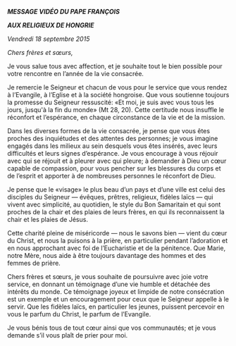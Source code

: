 ***MESSAGE VIDÉO DU PAPE FRANÇOIS***

***AUX RELIGIEUX DE HONGRIE***

*Vendredi 18 septembre 2015*

*Chers frères et sœurs,*

Je vous salue tous avec affection, et je souhaite tout le bien possible pour votre rencontre en l’année de la vie consacrée.

Je remercie le Seigneur et chacun de vous pour le service que vous rendez à l’Evangile, à l’Eglise et à la société hongroise. Que vous soutienne toujours la promesse du Seigneur ressuscité: «Et moi, je suis avec vous tous les jours, jusqu'à la fin du monde» (Mt 28, 20). Cette certitude nous insuffle le réconfort et l’espérance, en chaque circonstance de la vie et de la mission.

Dans les diverses formes de la vie consacrée, je pense que vous êtes proches des inquiétudes et des attentes des personnes; je vous imagine engagés dans les milieux au sein desquels vous êtes insérés, avec leurs difficultés et leurs signes d’espérance. Je vous encourage à vous réjouir avec qui se réjouit et à pleurer avec qui pleure; à demander à Dieu un cœur capable de compassion, pour vous pencher sur les blessures du corps et de l’esprit et apporter à de nombreuses personnes le réconfort de Dieu.

Je pense que le «visage» le plus beau d’un pays et d’une ville est celui des disciples du Seigneur — évêques, prêtres, religieux, fidèles laïcs — qui vivent avec simplicité, au quotidien, le style du Bon Samaritain et qui sont proches de la chair et des plaies de leurs frères, en qui ils reconnaissent la chair et les plaies de Jésus.

Cette charité pleine de miséricorde — nous le savons bien — vient du cœur du Christ, et nous la puisons à la prière, en particulier pendant l’adoration et en nous approchant avec foi de l’Eucharistie et de la pénitence. Que Marie, notre Mère, nous aide à être toujours davantage des hommes et des femmes de prière.

Chers frères et sœurs, je vous souhaite de poursuivre avec joie votre service, en donnant un témoignage d’une vie humble et détachée des intérêts du monde. Ce témoignage joyeux et limpide de notre consécration est un exemple et un encouragement pour ceux que le Seigneur appelle à le servir. Que les fidèles laïcs, en particulier les jeunes, puissent percevoir en vous le parfum du Christ, le parfum de l’Evangile.

Je vous bénis tous de tout cœur ainsi que vos communautés; et je vous demande s’il vous plaît de prier pour moi.